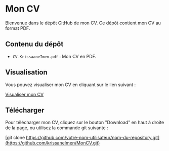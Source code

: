 # Mon CV

Bienvenue dans le dépôt GitHub de mon CV. Ce dépôt contient mon CV au format PDF.

## Contenu du dépôt

- `CV-KrissaaneImen.pdf` : Mon CV en PDF.

## Visualisation

Vous pouvez visualiser mon CV en cliquant sur le lien suivant :

[Visualiser mon CV](CV-KrissaaneImen.pdf)

## Télécharger

Pour télécharger mon CV, cliquez sur le bouton "Download" en haut à droite de la page, ou utilisez la commande git suivante :


[git clone https://github.com/votre-nom-utilisateur/nom-du-repository.git](https://github.com/krissaneImen/MonCV.git)
